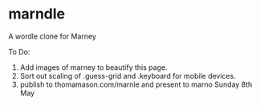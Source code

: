 # marndle
A wordle clone for Marney

To Do:
  1. Add images of marney to beautify this page.
  2. Sort out scaling of .guess-grid and .keyboard for mobile devices.
  3. publish to thomamason.com/marnle and present to marno Sunday 8th May
